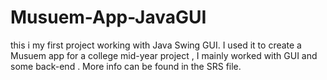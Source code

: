 # Musuem-App-JavaGUI
this i my first project working with Java Swing GUI.
I used it to create a Musuem app for a college mid-year project , I mainly worked with GUI and some back-end .
More info can be found in the SRS file.
